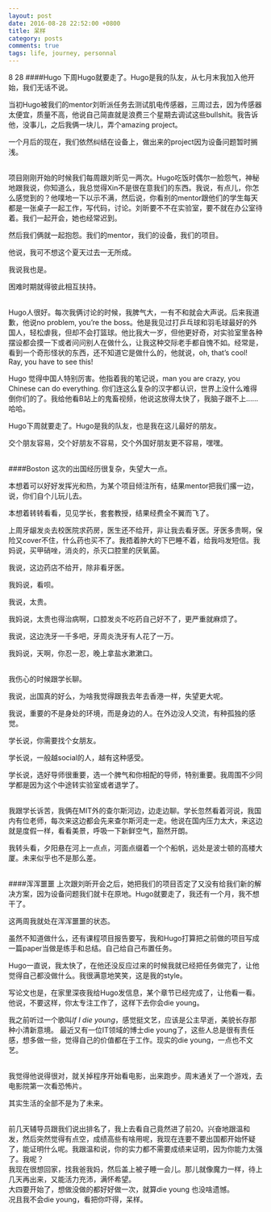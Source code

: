 ```yaml
---
layout: post
date: 2016-08-28 22:52:00 +0800
title: 呆样
category: posts
comments: true
tags: life, journey, personnal
---
```


8 28
####Hugo
下周Hugo就要走了。Hugo是我的队友，从七月末我加入他开始，我们无话不说。

当初Hugo被我们的mentor刘昕派任务去测试肌电传感器，三周过去，因为传感器太便宜，质量不高，他说自己简直就是浪费三个星期去调试这些bullshit。我告诉他，没事儿，之后我俩一块儿，弄个amazing project。

一个月后的现在，我们依然纠结在设备上，做出来的project因为设备问题暂时搁浅。

<br/>
项目刚刚开始的时候我们每周跟刘昕见一两次。Hugo吃饭时偶尔一脸怨气，神秘地跟我说，你知道么，我总觉得Xin不是很在意我们的东西。我说，有点儿，你怎么感觉到的？他噗地一下以示不满，然后说，你看别的mentor跟他们的学生每天都是一张桌子一起工作，写代码，讨论。刘昕要不不在实验室，要不就在办公室待着。我们一起开会，她也经常迟到。

然后我们俩就一起抱怨。我们的mentor，我们的设备，我们的项目。

他说，我可不想这个夏天过去一无所成。

我说我也是。

困难时期就得彼此相互扶持。

<br/>
Hugo人很好。每次我俩讨论的时候，我脾气大，一有不和就会大声说。后来我道歉，他说no problem, you’re the boss。他是我见过打乒乓球和羽毛球最好的外国人，轻松虐我，但却不会打篮球。他比我大一岁，但他更好奇，对实验室里各种摆设都会摸一下或者问问别人在做什么，让我这种交际老手都自愧不如。经常是，看到一个奇形怪状的东西，还不知道它是做什么的，他就说，oh, that’s cool! Ray, you have to see this!

Hugo 觉得中国人特别厉害。他指着我的笔记说，man you are crazy, you Chinese can do everything. 你们连这么复杂的汉字都认识，世界上没什么难得倒你们的了。我给他看B站上的鬼畜视频，他说这放得太快了，我脑子跟不上……哈哈。

Hugo下周就要走了。Hugo是我的队友，也是我在这儿最好的朋友。

交个朋友容易，交个好朋友不容易，交个外国好朋友更不容易，嘿嘿。

<br/>
####Boston
这次的出国经历很复杂，失望大一点。

本想着可以好好发挥光和热，为某个项目倾注所有，结果mentor把我们撂一边，说，你们自个儿玩儿去。

本想着转转看看，见见学长，套套教授，结果经费全不翼而飞了。

上周牙龈发炎去校医院求药房，医生还不给开，非让我去看牙医。牙医多贵啊，保险又cover不住，什么药也买不了。我捂着肿大的下巴睡不着，给我吗发短信。我妈说，买甲硝唑，消炎的，杀灭口腔里的厌氧菌。

我说，这边药店不给开，除非看牙医。

我妈说，看呗。

我说，太贵。

我妈说，太贵也得治病啊，口腔发炎不吃药自己好不了，更严重就麻烦了。

我说，这边洗牙一千多吧，牙周炎洗牙有人花了一万。

我妈说，天啊，你忍一忍，晚上拿盐水漱漱口。

<br/>
我伤心的时候跟学长聊。

我说，出国真的好么，为啥我觉得跟我去年去香港一样，失望更大呢。

我说，重要的不是身处的环境，而是身边的人。在外边没人交流，有种孤独的感觉。

学长说，你需要找个女朋友。

学长说，一般越social的人，越有这种感受。

学长说，选好导师很重要，选一个脾气和你相配的导师，特别重要。我周围不少同学都是因为这个中途转实验室或者退学了。

<br/>
我跟学长诉苦，我俩在MIT外的查尔斯河边，边走边聊。学长忽然看着河说，我国内有位老师，每次来这边都会先来查尔斯河走一走。他说在国内压力太大，来这边就是度假一样，看看美景，呼吸一下新鲜空气，豁然开朗。

我转头看，夕阳悬在河上一点点，河面点缀着一个个船帆，远处是波士顿的高楼大厦。未来似乎也不是那么差。

<br/>
####浑浑噩噩
上次跟刘昕开会之后，她把我们的项目否定了又没有给我们新的解决方案，因为设备问题我们就卡在原地。Hugo就要走了，我还有一个月，我不想干了。

这两周我就处在浑浑噩噩的状态。

虽然不知道做什么，还有课程项目报告要写，我和Hugo打算把之前做的项目写成一篇paper当做是练手和总结。自己给自己布置任务。

Hugo一直说，我太快了，在他还没反应过来的时候我就已经把任务做完了，让他觉得自己都没做什么。我很满意地笑笑，这是我的style。

写论文也是，在家里深夜我给Hugo发信息，某个章节已经完成了，让他看一看。他说，不要这样，你太专注工作了，这样下去你会die young。

我之前听过一个歌叫<i>If I die young</i>，感觉挺文艺，应该是公主早逝，美貌长存那种小清新意境。
最近又有一位IT领域的博士die young了，这些人总是很有责任感，想多做一些，觉得自己的价值都在于工作。现实的die young，一点也不文艺。

<br/>
我觉得他说得很对，就关掉程序开始看电影，出来跑步。周末通关了一个游戏，去电影院第一次看恐怖片。

其实生活的全部不是为了未来。

<br/>
前几天辅导员跟我们说出排名了，我上去看自己竟然进了前20。兴奋地跟温和发，然后突然觉得有点空，成绩高些有啥用呢，我现在连要不要出国都开始怀疑了，能证明什么呢。我跟温和说，你的实力都不需要成绩来证明，因为你能力太强了。我呢？

<br/>
我现在很想回家，找我爸我妈，然后盖上被子睡一会儿。那儿就像魔力一样，待上几天再出来，又能活力充沛，满怀希望。

<br/>
大四要开始了，想做没做的都好好做一次，就算die young 也没啥遗憾。

<br/>
况且我不会die young，看把你吓得，呆样。
